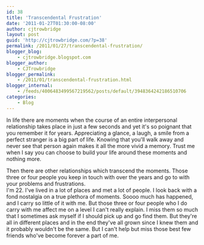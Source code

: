 ```yaml
---
id: 38
title: 'Transcendental Frustration'
date: '2011-01-27T01:30:00-08:00'
author: cjtrowbridge
layout: post
guid: 'http://cjtrowbridge.com/?p=38'
permalink: /2011/01/27/transcendental-frustration/
blogger_blog:
    - cjtrowbridge.blogspot.com
blogger_author:
    - CJTrowbridge
blogger_permalink:
    - /2011/01/transcendental-frustration.html
blogger_internal:
    - /feeds/4006483499567219562/posts/default/3948364242186510706
categories:
    - Blog
---
```


In life there are moments when the course of an entire interpersonal relationship takes place in just a few seconds and yet it's so poignant that you remember it for years. Appreciating a glance, a laugh, a smile from a perfect stranger is a big part of life. Knowing that you'll walk away and never see that person again makes it all the more vivid a memory. Trust me when I say you can choose to build your life around these moments and nothing more.

<div>  
</div><div>Then there are other relationships which transcend the moments. Those three or four people you keep in touch with over the years and go to with your problems and frustrations.</div><div>  
</div><div>I'm 22. I've lived in a lot of places and met a lot of people. I look back with a fond nostalgia on a true plethora of moments. Soooo much has happened, and I carry so little of it with me. But those three or four people who I do carry with me affect me on a level I can't really explain. I miss them so much that I sometimes ask myself if I should pick up and go find them. But they're all in different places and in the end they've all grown since I knew them and it probably wouldn't be the same. But I can't help but miss those best few friends who've become forever a part of me.</div>